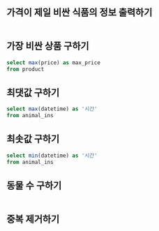 ## 가격이 제일 비싼 식품의 정보 출력하기
```sql
```
## 가장 비싼 상품 구하기
```sql
select max(price) as max_price
from product
```
## 최댓값 구하기
```sql
select max(datetime) as '시간'
from animal_ins
```
## 최솟값 구하기
```sql
select min(datetime) as '시간'
from animal_ins
```
## 동물 수 구하기
```sql
```
## 중복 제거하기
```sql
```
